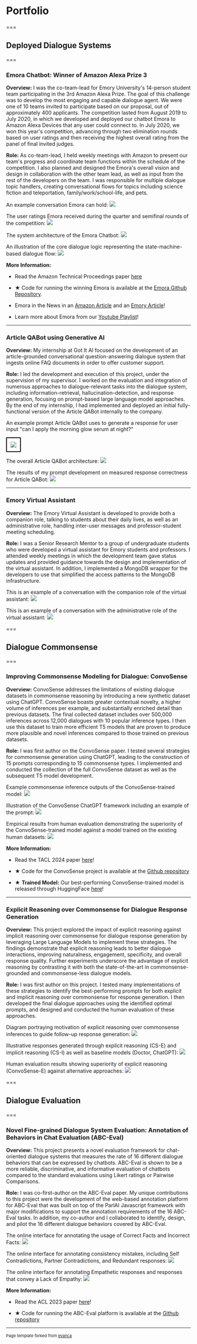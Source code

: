 # Portfolio

===
## Deployed Dialogue Systems
===


### Emora Chatbot: Winner of Amazon Alexa Prize 3

**Overview:** I was the co-team-lead for Emory University's 14-person student team participating in the 3rd Amazon Alexa Prize. The goal of this challenge was to develop the most engaging and capable dialogue agent. We were one of 10 teams invited to participate based on our proposal, out of approximately 400 applicants. The competition lasted from August 2019 to July 2020, in which we developed and deployed our chatbot Emora to Amazon Alexa Devices that any user could connect to. In July 2020, we won this year's competition, advancing through two elimination rounds based on user ratings and then receiving the highest overall rating from the panel of final invited judges.

**Role:** As co-team-lead, I held weekly meetings with Amazon to present our team's progress and coordinate team functions within the schedule of the competition. I also planned and designed the Emora's overall vision and design in collaboration with the other team lead, as well as input from the rest of the developers on the team. I was responsible for multiple dialogue topic handlers, creating conversational flows for topics including science fiction and teleportation, family/work/school-life, and pets.

An example conversation Emora can hold:
<img src="images/emora_convo_example.png"/>

The user ratings Emora received during the quarter and semifinal rounds of the competition:
<img src="images/dailyrating.png"/>

The system architecture of the Emora Chatbot:
<img src="images/architecture.png"/>

An illustration of the core dialogue logic representing the state-machine-based dialogue flow:
<img src="images/statemachine.png"/>

**More Information:**
* Read the Amazon Technical Proceedings paper [here](https://m.media-amazon.com/images/G/01/mobile-apps/dex/alexa/alexaprize/assets/challenge3/proceedings/Emory-Emora.pdf)

* &#9733; Code for running the winning Emora is available at the [Emora Github Repository](https://github.com/emora-chat/emora_ap3_parlai).

* Emora in the News in an [Amazon Article](https://www.amazon.science/latest-news/alexa-prize-interviews?fbclid=IwAR2Iu7HwssbVvqmy1AB2gSOtZfoOps5nbxcpQqlTLgrz1czMtWnEH5X1JVY) and an [Emory Article](https://news.emory.edu/stories/2020/08/er_alexa_prize/campus.html)!

* Learn more about Emora from our [Youtube Playlist](https://www.youtube.com/playlist?list=PLsMGYQfhCveJE1uSslBZjoiRAVHDJoiQa)!

---

### Article QABot using Generative AI

**Overview:** My internship at Got It AI focused on the development of an article-grounded conversational question-answering dialogue system that ingests online FAQ documents in order to offer customer support. 

**Role:** I led the development and execution of this project, under the supervision of my supervisor. I worked on the evaluation and integration of numerous approaches to dialogue-relevant tasks into the dialogue system, including information-retrieval, hallucination-detection, and response generation, focusing on prompt-based large language model approaches. By the end of my internship, I had implemented and deployed an initial fully-functional version of the Article QABot internally to the company.

An example prompt Article QABot uses to generate a response for user input "can I apply the morning glow serum at night?"
<div style="border: 2px solid black; display: inline-block; padding: 10px;">
  <img src="images/articlebot_response_example.png"/>
</div>

The overall Article QABot architecture:
<img src="images/articlebot_architecture.png"/>

The results of my prompt development on measured response correctness for Article QABot:
<img src="images/articlebot_response_prompt_improvement.png"/>

---

### Emory Virtual Assistant

**Overview:** The Emory Virtual Assistant is developed to provide both a companion role, talking to students about their daily lives, as well as an administrative role, handling inter-user messages and professor-student meeting scheduling.

**Role:** I was a Senior Research Mentor to a group of undergraduate students who were developed a virtual assistant for Emory students and professors.  I attended weekly meetings in which the development team gave status updates and provided guidance towards the design and implementation of the virtual assistant. In addition, I implemented a MongoDB wrapper for the developers to use that simplified the access patterns to the MongoDB infrastructure.

This is an example of a conversation with the companion role of the virtual assistant:
<img src="images/companion_bot_example.png"/>

This is an example of a conversation with the administrative role of the virtual assistant:
<img src="images/assistant_bot_example.png"/>




===
## Dialogue Commonsense
===

### Improving Commonsense Modeling for Dialogue: ConvoSense

**Overview:** ConvoSense addresses the limitations of existing dialogue datasets in commonsense reasoning by introducing a new synthetic dataset using ChatGPT. ConvoSense boasts greater contextual novelty, a higher volume of inferences per example, and substantially enriched detail than previous datasets. The final collected dataset includes over 500,000 inferences across 12,000 dialogues with 10 popular inference types. I then use this dataset to train more efficient T5 models that are proven to produce more plausible and novel inferences compared to those trained on previous datasets.

**Role:** I was first author on the ConvoSense paper. I tested several strategies for commonsense generation using ChatGPT, leading to the construction of 15 prompts corresponding to 15 commonsense types. I implemented and conducted the collection of the full ConvoSense dataset as well as the subsequent T5 model development. 

Example commonsense inference outputs of the ConvoSense-trained model:
<img src="images/convosense_model_example_edit.png"/>

Illustration of the ConvoSense ChatGPT framework including an example of the prompt: 
<img src="images/convosense_design.png"/>

Empirical results from human evaluation demonstrating the superiority of the ConvoSense-trained model against a model trained on the existing human datasets:
<img src="images/convosense_model_results.png"/>

**More Information:**

* Read the TACL 2024 paper [here](https://aclanthology.org/2023.acl-long.839/)!

* &#9733; Code for the ConvoSense project is available at the [Github repository]()

* &#9733; **Trained Model:** Our best-performing ConvoSense-trained model is released through HuggingFace [here](https://huggingface.co/sefinch/ConvoSenseGenerator)!

---

### Explicit Reasoning over Commonsense for Dialogue Response Generation

**Overview:** This project explored the impact of explicit reasoning against implicit reasoning over commonsense for dialogue response generation by leveraging Large Language Models to implement these strategies. The findings demonstrate that explicit reasoning leads to better dialogue interactions, improving naturalness, engagement, specificity, and overall response quality. Further experiments underscore the advantage of explicit reasoning by contrasting it with both the state-of-the-art in commonsense-grounded and commonsense-less dialogue models.

**Role:** I was first author on this project. I tested many implementations of these strategies to identify the best-performing prompts for both explicit and implicit reasoning over commonsense for response generation. I then developed the final dialogue approaches using the identified optimal prompts, and designed and conducted the human evaluation of these approaches.

Diagram portraying motivation of explicit reasoning over commonsense inferences to guide follow-up response generation:
<img src="images/dialogue-commonsense-example_cropped.png"/>

Illustrative responses generated through explicit reasoning (CS-E) and implicit reasoning (CS-I) as well as baseline models (Doctor, ChatGPT):
<img src="images/rgcs_example.png"/>

Human evaluation results showing superiority of explicit reasoning (ConvoSense-E) against alternative approaches:
<img src="images/rgcs_results.png"/>


===
## Dialogue Evaluation
===

### Novel Fine-grained Dialogue System Evaluation: Annotation of Behaviors in Chat Evaluation (ABC-Eval)

**Overview:** This project presents a novel evaluation framework for chat-oriented dialogue systems that measures the rate of 16 different dialogue behaviors that can be expressed by chatbots. ABC-Eval is shown to be a more reliable, discriminative, and informative evaluation of chatbots compared to the standard evaluations using Likert ratings or Pairwise Comparisons.

**Role:** I was co-first-author on the ABC-Eval paper. My unique contributions to this project were the development of the web-based annotation platform for ABC-Eval that was built on top of the ParlAI Javascript framework with major modifications to support the annotation requirements of the 16 ABC-Eval tasks. In addition, my co-author and I collaborated to identify, design, and pilot the 16 different dialogue behaviors covered by ABC-Eval.

The online interface for annotating the usage of Correct Facts and Incorrect Facts:
<img src="images/interface_knowledge.png"/>

The online interface for annotating consistency mistakes, including Self Contradictions, Partner Contradictions, and Redundant responses:
<img src="images/interface_consistency.png"/>

The online interface for annotating Empathetic responses and responses that convey a Lack of Empathy:
<img src="images/interface_empathy (1).png"/>

**More Information:**

* Read the ACL 2023 paper [here](https://aclanthology.org/2023.acl-long.839/)!

* &#9733; Code for running the ABC-Eval platform is available at the [Github repository](https://github.com/emorynlp/ChatEvaluationPlatform)


---
<p style="font-size:11px">Page template forked from <a href="https://github.com/evanca/quick-portfolio">evanca</a></p>
<!-- Remove above link if you don't want to attibute -->
